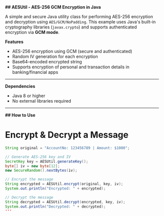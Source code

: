 **## AESUtil - AES-256 GCM Encryption in Java**

A simple and secure Java utility class for performing AES-256 encryption and decryption using `AES/GCM/NoPadding`.
This example uses Java's built-in cryptography libraries (`javax.crypto`) and supports authenticated encryption via **GCM mode**.


**Features**

- AES-256 encryption using GCM (secure and authenticated)
- Random IV generation for each encryption
- Base64-encoded encrypted string
- Supports encryption of personal and transaction details in banking/financial apps

---

**Dependencies**

- Java 8 or higher
- No external libraries required

---

**## How to Use**

# Encrypt & Decrypt a Message

```java
String original = "AccountNo: 123456789 | Amount: $1000";

// Generate AES-256 key and IV
SecretKey key = AESUtil.generateKey();
byte[] iv = new byte[12];
new SecureRandom().nextBytes(iv);

// Encrypt the message
String encrypted = AESUtil.encrypt(original, key, iv);
System.out.println("Encrypted: " + encrypted);

// Decrypt the message
String decrypted = AESUtil.decrypt(encrypted, key, iv);
System.out.println("Decrypted: " + decrypted);
'''
